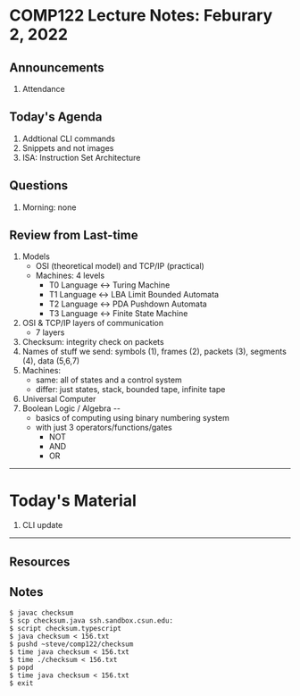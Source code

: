 # COMP122 Lecture Notes: Feburary 2, 2022

## Announcements
   1. Attendance

## Today's Agenda
   1. Addtional CLI commands
   1. Snippets and not images
   1. ISA: Instruction Set Architecture

## Questions
   1. Morning: none

## Review from Last-time
   1. Models
      - OSI (theoretical model) and TCP/IP (practical)
      - Machines:  4 levels
        - T0 Language <-> Turing Machine
        - T1 Language <-> LBA Limit Bounded Automata
        - T2 Language <-> PDA Pushdown Automata
        - T3 Language <-> Finite State Machine
   1. OSI & TCP/IP layers of communication
      - 7 layers
   1. Checksum: integrity check on packets
   1. Names of stuff we send: symbols (1), frames (2), packets (3), segments (4), data (5,6,7)
   1. Machines:
      - same: all of states and a control system
      - differ:  just states, stack, bounded tape, infinite tape
   1. Universal Computer
   1. Boolean Logic / Algebra -- 
      - basics of computing using binary numbering system
      - with just 3 operators/functions/gates
        - NOT
        - AND
        - OR  

---
# Today's Material
  1. CLI update


---
## Resources
## Notes

    $ javac checksum
    $ scp checksum.java ssh.sandbox.csun.edu:
    $ script checksum.typescript      
    $ java checksum < 156.txt         
    $ pushd ~steve/comp122/checksum   
    $ time java checksum < 156.txt    
    $ time ./checksum < 156.txt       
    $ popd                            
    $ time java checksum < 156.txt    
    $ exit 